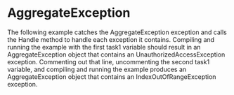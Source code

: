 # AggregateException

The following example catches the AggregateException exception and calls the Handle method to handle each exception it contains. Compiling and running the example with the first task1 variable should result in an AggregateException object that contains an UnauthorizedAccessException exception. Commenting out that line, uncommenting the second task1 variable, and compiling and running the example produces an AggregateException object that contains an IndexOutOfRangeException exception.
